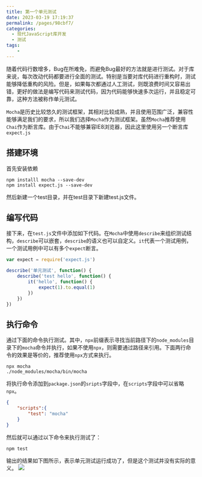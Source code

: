 ```yaml
---
title: 第一个单元测试
date: 2023-03-19 17:19:37
permalink: /pages/98cbf7/
categories:
  - 现代JavaScript库开发
  - 测试
tags:
    -
---
```

随着代码行数增多，Bug在所难免，而避免Bug最好的方法就是进行测试。对于库来说，每次改动代码都要进行全面的测试。特别是当要对库代码进行重构时，测试能够降低重构的风险。但是，如果每次都通过人工测试，则既浪费时间又容易出错，更好的做法是编写代码来测试代码，因为代码能够快速多次运行，并且稳定可靠，这种方法被称作单元测试。

`Mocha`是历史比较悠久的测试框架，其相对比较成熟，并且使用范围广泛，兼容性能够满足我们的要求，所以我们选择`Mocha`作为测试框架。虽然`Mocha`推荐使用`Chai`作为断言库。由于`Chai`不能够兼容IE8浏览器，因此这里使用另一个断言库`expect.js`

## 搭建环境
首先安装依赖
```
npm installl mocha --save-dev
npm install expect.js --save-dev
```
然后新建一个test目录，并在test目录下新建test.js文件。

## 编写代码
接下来，在`test.js`文件中添加如下代码。在`Mocha`中使用`describe`来组织测试结构，`describe`可以嵌套，`describe`的语义也可以自定义。`it`代表一个测试用例，一个测试用例中可以有多个`expect`断言。
```js
var expect = require('expect.js')

describe('单元测试', function() {
    describe('test hello', function() {
        it('hello', function() {
            expect(1).to.equal(1)
        })
    })
})
```

## 执行命令
通过下面的命令执行测试。其中，`npx`前缀表示寻找当前路径下的`node_modules`目录下的`mocha`命令并执行，如果不使用`npx`，则需要通过路径来引用。下面两行命令的效果是等价的，推荐使用`npx`方式来执行。
```
npx mocha
./node_modules/mocha/bin/mocha
```
将执行命令添加到`package.json`的`sripts`字段中，在`scripts`字段中可以省略`npx`。
```json
{
    "scripts":{
        "test": "mocha"
    }
}
```
然后就可以通过以下命令来执行测试了：
```
npm test
```
输出的结果如下图所示，表示单元测试运行成功了，但是这个测试并没有实际的意义。
![](https://gitee.com/knif/img/raw/master/img/20230319180006.png)
